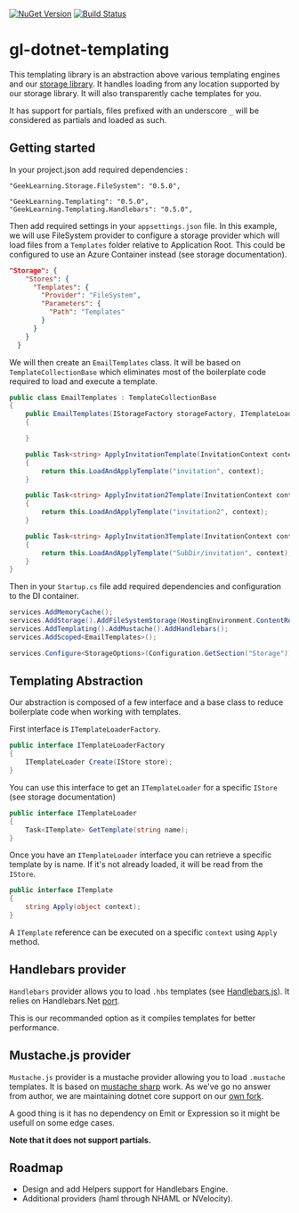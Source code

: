 [![NuGet Version](http://img.shields.io/nuget/v/GeekLearning.Templating.svg?style=flat-square&label=NuGet)](https://www.nuget.org/packages/GeekLearning.Templating/)
[![Build Status](https://geeklearning.visualstudio.com/_apis/public/build/definitions/f841b266-7595-4d01-9ee1-4864cf65aa73/24/badge)](#)

# gl-dotnet-templating

This templating library is an abstraction above various templating engines and our 
[storage library](https://github.com/geeklearningio/gl-dotnet-storage). It handles loading
from any location supported by our storage library. It will also transparently cache templates 
for you. 

It has support for partials, files prefixed with an underscore `_` will be considered as partials
and loaded as such.

## Getting started

In your project.json add required dependencies :
```
"GeekLearning.Storage.FileSystem": "0.5.0",
    
"GeekLearning.Templating": "0.5.0",
"GeekLearning.Templating.Handlebars": "0.5.0",
```

Then add required settings in your `appsettings.json` file. In this example, we will
use FileSystem provider to configure a storage provider which will load files from
a `Templates` folder relative to Application Root. This could be configured to use 
an Azure Container instead (see storage documentation).

```json
"Storage": {
    "Stores": {
      "Templates": {
        "Provider": "FileSystem",
        "Parameters": {
          "Path": "Templates"
        }
      }
    }
  }
```

We will then create an `EmailTemplates` class. It will be based on `TemplateCollectionBase`
which eliminates most of the boilerplate code required to load and execute a template. 

```csharp
public class EmailTemplates : TemplateCollectionBase
{
    public EmailTemplates(IStorageFactory storageFactory, ITemplateLoaderFactory templateLoaderFactory) : base("Templates", storageFactory, templateLoaderFactory)
    {

    }

    public Task<string> ApplyInvitationTemplate(InvitationContext context)
    {
        return this.LoadAndApplyTemplate("invitation", context);
    }

    public Task<string> ApplyInvitation2Template(InvitationContext context)
    {
        return this.LoadAndApplyTemplate("invitation2", context);
    }

    public Task<string> ApplyInvitation3Template(InvitationContext context)
    {
        return this.LoadAndApplyTemplate("SubDir/invitation", context);
    }
}
```

Then in your `Startup.cs` file add required dependencies and configuration to the DI container. 

```csharp
services.AddMemoryCache();
services.AddStorage().AddFileSystemStorage(HostingEnvironment.ContentRootPath).AddAzureStorage();
services.AddTemplating().AddMustache().AddHandlebars();
services.AddScoped<EmailTemplates>();

services.Configure<StorageOptions>(Configuration.GetSection("Storage"));
```

## Templating Abstraction

Our abstraction is composed of a few interface and a base class to reduce boilerplate code when
working with templates.

First interface is `ITemplateLoaderFactory`.

```csharp
public interface ITemplateLoaderFactory
{
    ITemplateLoader Create(IStore store);
}
```

You can use this interface to get an `ITemplateLoader` for a specific `IStore` (see storage documentation)

```csharp
public interface ITemplateLoader
{
    Task<ITemplate> GetTemplate(string name);
}
```

Once you have an `ITemplateLoader` interface you can retrieve a specific template by is name.
If it's not already loaded, it will be read from the `IStore`.

```csharp
public interface ITemplate
{
    string Apply(object context);
}
```

A `ITemplate` reference can be executed on a specific `context` using `Apply` method.

## Handlebars provider

`Handlebars` provider allows you to load `.hbs` templates 
(see [Handlebars.js](http://handlebarsjs.com/)). It relies on Handlebars.Net [port](https://github.com/rexm/Handlebars.Net).

This is our recommanded option as it compiles templates for better performance.

## Mustache.js provider

`Mustache.js` provider is a mustache provider allowing you to load `.mustache` templates. It is based on 
[mustache sharp](https://github.com/jehugaleahsa/mustache-sharp) work. As we've go no answer
from author, we are maintaining dotnet core support on our [own fork](https://github.com/sandorfr/mustache-sharp).

A good thing is it has no dependency on Emit or Expression so it might be usefull on some
edge cases. 

**Note that it does not support partials.**

## Roadmap

* Design and add Helpers support for Handlebars Engine.
* Additional providers (haml through NHAML or NVelocity).